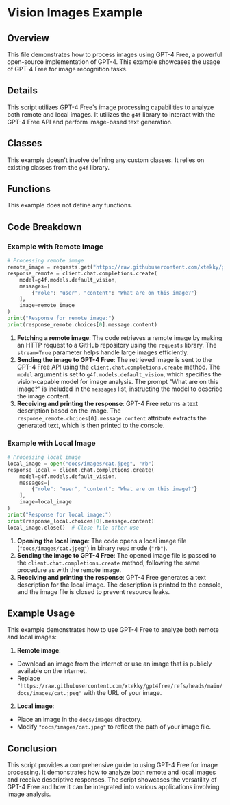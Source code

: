 # Vision Images Example

## Overview

This file demonstrates how to process images using GPT-4 Free, a powerful open-source implementation of GPT-4. This example showcases the usage of GPT-4 Free for image recognition tasks.

## Details

This script utilizes GPT-4 Free's image processing capabilities to analyze both remote and local images.  It utilizes the `g4f` library to interact with the GPT-4 Free API and perform image-based text generation.

## Classes

This example doesn't involve defining any custom classes. It relies on existing classes from the `g4f` library.

## Functions

This example does not define any functions.

## Code Breakdown

### Example with Remote Image

```python
# Processing remote image
remote_image = requests.get("https://raw.githubusercontent.com/xtekky/gpt4free/refs/heads/main/docs/images/cat.jpeg", stream=True).content
response_remote = client.chat.completions.create(
    model=g4f.models.default_vision,
    messages=[
        {"role": "user", "content": "What are on this image?"}
    ],
    image=remote_image
)
print("Response for remote image:")
print(response_remote.choices[0].message.content)
```
1. **Fetching a remote image**: The code retrieves a remote image by making an HTTP request to a GitHub repository using the `requests` library. The `stream=True` parameter helps handle large images efficiently.
2. **Sending the image to GPT-4 Free**: The retrieved image is sent to the GPT-4 Free API using the `client.chat.completions.create` method. The `model` argument is set to `g4f.models.default_vision`, which specifies the vision-capable model for image analysis. The prompt "What are on this image?" is included in the `messages` list, instructing the model to describe the image content.
3. **Receiving and printing the response**: GPT-4 Free returns a text description based on the image. The `response_remote.choices[0].message.content` attribute extracts the generated text, which is then printed to the console.

### Example with Local Image

```python
# Processing local image
local_image = open("docs/images/cat.jpeg", "rb")
response_local = client.chat.completions.create(
    model=g4f.models.default_vision,
    messages=[
        {"role": "user", "content": "What are on this image?"}
    ],
    image=local_image
)
print("Response for local image:")
print(response_local.choices[0].message.content)
local_image.close()  # Close file after use
```
1. **Opening the local image**: The code opens a local image file (`"docs/images/cat.jpeg"`) in binary read mode (`"rb"`).
2. **Sending the image to GPT-4 Free**: The opened image file is passed to the `client.chat.completions.create` method, following the same procedure as with the remote image.
3. **Receiving and printing the response**:  GPT-4 Free generates a text description for the local image. The description is printed to the console, and the image file is closed to prevent resource leaks.

## Example Usage

This example demonstrates how to use GPT-4 Free to analyze both remote and local images:
1. **Remote image**: 
  - Download an image from the internet or use an image that is publicly available on the internet.
  - Replace `"https://raw.githubusercontent.com/xtekky/gpt4free/refs/heads/main/docs/images/cat.jpeg"` with the URL of your image.
2. **Local image**: 
  - Place an image in the `docs/images` directory.
  - Modify `"docs/images/cat.jpeg"` to reflect the path of your image file.

## Conclusion

This script provides a comprehensive guide to using GPT-4 Free for image processing. It demonstrates how to analyze both remote and local images and receive descriptive responses. The script showcases the versatility of GPT-4 Free and how it can be integrated into various applications involving image analysis.